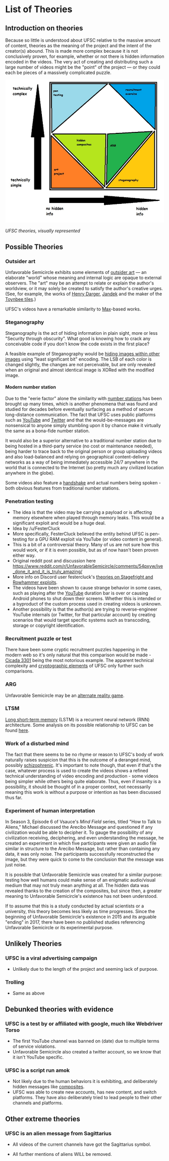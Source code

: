 # List of Theories

## Introduction on theories

Because so little is understood about UFSC relative to the massive
amount of content, theories as the meaning of the project and the intent
of the creator(s) abound. This is made more complex because it is not
conclusively proven, for example, whether or not there is hidden
information encoded in the videos. The very act of creating and
distributing such a large number of videos might be the "point" of the
project — or they could each be pieces of a massively complicated
puzzle.

![UFSC_theory_matrix.jpg](UFSC_theory_matrix.jpg)

*UFSC theories, visually represented*

## Possible Theories

### Outsider art

Unfavorable Semicircle exhibits some elements of [outsider art](https://en.wikipedia.org/wiki/Outsider_art) — an elaborate "world"
whose meaning and internal logic are opaque to external observers. The
"art" may be an attempt to relate or explain the author's worldview, or
it may solely be created to satisfy the author's creative urges. (See,
for example, the works of [Henry Darger](https://en.wikipedia.org/wiki/Henry_Darger),
[Jandek](https://en.wikipedia.org/wiki/Jandek) and the maker of the
[Toynbee tiles](https://en.wikipedia.org/wiki/Toynbee_tiles).)

UFSC's videos have a remarkable similarity to
[Max](Max "wikilink")-based works.

### Steganography

Steganography is the act of hiding information in plain sight, more or
less "Security through obscurity". What good is knowing how to crack any
conceivable code if you don't know the code exists in the first place?

A feasible example of Steganography would be [hiding images within other images](Composite_visual_overview "wikilink") using "least significant
bit" encoding. The LSB of each color is changed slightly, the changes
are not perceivable, but are only revealed when an original and almost
identical image is XORed with the modified image.

#### Modern number station

Due to the "eerie factor" alone the similarity with [number stations](https://en.wikipedia.org/wiki/Numbers_station) has been
brought up many times, which is another phenomena that was found and
studied for decades before eventually surfacing as a method of secure
long-distance communication. The fact that UFSC uses public platforms
such as [YouTube](YouTube "wikilink") and [Twitter](Twitter "wikilink")
and that the would-be-messages are nonsensical to anyone simply
stumbling upon it by chance make it virtually the same as a bona-fide
number station.

It would also be a superior alternative to a traditional number station
due to being hosted in a third-party service (no cost or maintenance
needed), being harder to trace back to the original person or group
uploading videos and also load-balanced and relying on geographical
content-delivery networks as a way of being immediately accessible 24/7
anywhere in the world that is connected to the Internet (so pretty much
any civilized location anywhere in the globe).

Some videos also feature a [handshake](handshake "wikilink") and actual
numbers being spoken - both obvious features from traditional number
stations.

### Penetration testing

  - The idea is that the video may be carrying a payload or is affecting
    memory elsewhere when played through memory leaks. This would be a
    significant exploit and would be a huge deal.
  - Idea by /u/FesterCluck
  - More specifically, FesterCluck believed the entity behind UFSC is
    pen-testing for a GPU RAM exploit via YouTube (or video content in
    general).
  - This is a bit of a controversial theory. Many of us are not sure how
    this would work, or if it is even possible, but as of now hasn't
    been proven either way.
  - Original reddit post and discussion here
    <https://www.reddit.com/r/UnfavorableSemicircle/comments/54pxyw/ive_done_it_and_it_is_truly_amazing/>
  - More info on Discord user festercluck's [theories on Stagefright and Rowhammer exploits](UFSC,_Stagefright_and_Rowhammer_exploits "wikilink").
  - The videos have been shown to cause strange behavior in some cases,
    such as playing after the [YouTube](YouTube "wikilink") duration bar
    is over or causing Android phones to shut down their screens.
    Whether this is intended or a byproduct of the custom process used
    in creating videos is unknown.
  - Another possibility is that the author(s) are trying to
    reverse-engineer YouTube internals (or Twitter, for that particular
    account) by creating scenarios that would target specific systems
    such as transcoding, storage or copyright identification.

### Recruitment puzzle or test

There have been some cryptic recruitment puzzles happening in the modern
web so it's only natural that this comparison would be made -
[Cicada 3301](https://en.wikipedia.org/wiki/Cicada_3301) being the most
notorious example. The apparent technical complexity and [cryptographic elements](Composite_visual_overview "wikilink") of UFSC only further
such comparisons.

### ARG

Unfavorable Semicircle may be an [alternate reality game](https://en.wikipedia.org/wiki/Alternate_reality_game).

### LTSM

[Long short-term memory](https://en.wikipedia.org/wiki/Long_short-term_memory) (LSTM) is
a recurrent neural network (RNN) architecture. Some analysis on its
possible relationship to UFSC can be found [here](LSTM_Theory "wikilink").

### Work of a disturbed mind

The fact that there seems to be no rhyme or reason to UFSC's body of
work naturally raises suspicion that this is the outcome of a deranged
mind, possibly
[schizophrenic](https://en.wikipedia.org/wiki/Schizophrenia). It's
important to note though, that even if that's the case, whatever process
is used to create the videos shows a refined technical understanding of
video encoding and production - some videos being simpler while others
being quite elaborate. Thus, even if insanity is a possibility, it
should be thought of in a proper context, not necessarily meaning this
work is without a purpose or intention as has been discussed thus far.

### Experiment of human interpretation

In Season 3, Episode 6 of Vsauce's *Mind Field* series, titled "How to
Talk to Aliens," Michael discussed the Arecibo Message and questioned if
any civilization would be able to decipher it. To gauge the possibility
of any civilization receiving, deciphering, and even understanding the
message, he created an experiment in which five participants were given
an audio file similar in structure to the Arecibo Message, but rather
than containing any data, it was only noise. The participants
successfully reconstructed the image, but they were quick to come to the
conclusion that the message was just noise.

It is possible that Unfavorable Semicircle was created for a similar
purpose: testing how well humans could make sense of an enigmatic
audio/visual medium that may not truly mean anything at all. The hidden
data was revealed thanks to the creation of the composites, but since
then, a greater meaning to Unfavorable Semicircle's existence has not
been understood.

If to assume that this is a study conducted by actual scientists or a
university, this theory becomes less likely as time progresses. Since
the beginning of Unfavorable Semicircle's existence in 2015 and its
arguable "ending" in 2017, there have been no published studies
referencing Unfavorable Semicircle or its experimental purpose.

## Unlikely Theories

### UFSC is a viral advertising campaign

  - Unlikely due to the length of the project and seeming lack of
    purpose.

### Trolling

  - Same as above

## Debunked theories with evidence

### UFSC is a test by or affiliated with google, much like Webdriver Torso

  - The first YouTube channel was banned on (date) due to multiple terms
    of service violations.
  - Unfavorable Semicircle also created a twitter account, so we know
    that it isn't YouTube specific.

### UFSC is a script run amok

  - Not likely due to the human behaviors it is exhibiting, and
    deliberately hidden messages like
    [composites](Video_Composites "wikilink").
  - UFSC was able to create new accounts, has new content, and switch
    platforms. They have also deliberately tried to lead people to their
    other channels and platforms.

## Other extreme theories

### UFSC is an alien message from Sagittarius

  - All videos of the current channels have got the Sagittarius symbol.

<!-- end list -->

  - All further mentions of aliens WILL be removed.
